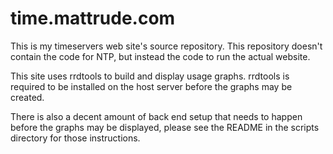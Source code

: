 time.mattrude.com
=================

This is my timeservers web site's source repository.  This repository doesn't contain the code for NTP, but instead the code to run the actual website.

This site uses rrdtools to build and display usage graphs.  rrdtools is required to be installed on the host server before the graphs may be created.

There is also a decent amount of back end setup that needs to happen before the graphs may be displayed, please see the README in the scripts directory for those instructions.
